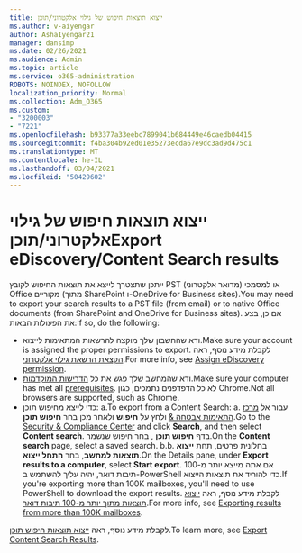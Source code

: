 ```yaml
---
title: ייצוא תוצאות חיפוש של גילוי אלקטרוני/תוכן
ms.author: v-aiyengar
author: AshaIyengar21
manager: dansimp
ms.date: 02/26/2021
ms.audience: Admin
ms.topic: article
ms.service: o365-administration
ROBOTS: NOINDEX, NOFOLLOW
localization_priority: Normal
ms.collection: Adm_O365
ms.custom:
- "3200003"
- "7221"
ms.openlocfilehash: b93377a33eebc7899041b684449e46caedb04415
ms.sourcegitcommit: f4ba304b92ed01e35273ecda67e9dc3ad9d475c1
ms.translationtype: MT
ms.contentlocale: he-IL
ms.lasthandoff: 03/04/2021
ms.locfileid: "50429602"
---
```

# <a name="export-ediscoverycontent-search-results"></a><span data-ttu-id="9f7ca-102">ייצוא תוצאות חיפוש של גילוי אלקטרוני/תוכן</span><span class="sxs-lookup"><span data-stu-id="9f7ca-102">Export eDiscovery/Content Search results</span></span>

<span data-ttu-id="9f7ca-103">ייתכן שתצטרך לייצא את תוצאות החיפוש לקובץ PST (מדואר אלקטרוני) או למסמכי Office מקוריים (מתוך SharePoint ו-OneDrive for Business sites).</span><span class="sxs-lookup"><span data-stu-id="9f7ca-103">You may need to export your search results to a PST file (from email) or to native Office documents (from SharePoint and OneDrive for Business sites).</span></span> <span data-ttu-id="9f7ca-104">אם כן, בצע את הפעולות הבאות:</span><span class="sxs-lookup"><span data-stu-id="9f7ca-104">If so, do the following:</span></span>

- <span data-ttu-id="9f7ca-105">ודא שהחשבון שלך מוקצה להרשאות המתאימות לייצוא.</span><span class="sxs-lookup"><span data-stu-id="9f7ca-105">Make sure your account is assigned the proper permissions to export.</span></span> <span data-ttu-id="9f7ca-106">לקבלת מידע נוסף, ראה [הקצאת הרשאת גילוי אלקטרוני](https://go.microsoft.com/fwlink/?linkid=2102406).</span><span class="sxs-lookup"><span data-stu-id="9f7ca-106">For more info, see [Assign eDiscovery permission](https://go.microsoft.com/fwlink/?linkid=2102406).</span></span>
- <span data-ttu-id="9f7ca-107">ודא שהמחשב שלך פגש את כל [הדרישות המוקדמות](https://docs.microsoft.com/office365/securitycompliance/export-search-results#before-you-begin).</span><span class="sxs-lookup"><span data-stu-id="9f7ca-107">Make sure your computer has met all [prerequisites](https://docs.microsoft.com/office365/securitycompliance/export-search-results#before-you-begin).</span></span> <span data-ttu-id="9f7ca-108">לא כל הדפדפנים נתמכים, כגון Chrome.</span><span class="sxs-lookup"><span data-stu-id="9f7ca-108">Not all browsers are supported, such as Chrome.</span></span>
- <span data-ttu-id="9f7ca-109">כדי לייצא מחיפוש תוכן: a.</span><span class="sxs-lookup"><span data-stu-id="9f7ca-109">To export from a Content Search: a.</span></span> <span data-ttu-id="9f7ca-110">עבור אל [מרכז התאימות אבטחה &](https://protection.office.com/contentsearch) ולחץ על **חיפוש** ולאחר מכן בחר **חיפוש תוכן**.</span><span class="sxs-lookup"><span data-stu-id="9f7ca-110">Go to the [Security & Compliance Center](https://protection.office.com/contentsearch) and click **Search**, and then select **Content search**.</span></span> <span data-ttu-id="9f7ca-111">בדף **חיפוש תוכן** , בחר חיפוש שנשמר.</span><span class="sxs-lookup"><span data-stu-id="9f7ca-111">On the **Content search** page, select a saved search.</span></span>
    <span data-ttu-id="9f7ca-112">b.</span><span class="sxs-lookup"><span data-stu-id="9f7ca-112">b.</span></span> <span data-ttu-id="9f7ca-113">בחלונית פרטים, תחת **ייצוא תוצאות למחשב**, בחר **התחל ייצוא**.</span><span class="sxs-lookup"><span data-stu-id="9f7ca-113">On the Details pane, under **Export results to a computer**, select **Start export**.</span></span> <span data-ttu-id="9f7ca-114">אם אתה מייצא יותר מ-100 תיבות דואר, יהיה עליך להשתמש ב-PowerShell כדי להוריד את תוצאות הייצוא.</span><span class="sxs-lookup"><span data-stu-id="9f7ca-114">If you're exporting more than 100K mailboxes, you'll need to use PowerShell to download the export results.</span></span> <span data-ttu-id="9f7ca-115">לקבלת מידע נוסף, ראה [ייצוא תוצאות מתוך יותר מ-100 תיבות דואר](https://go.microsoft.com/fwlink/?linkid=2143861).</span><span class="sxs-lookup"><span data-stu-id="9f7ca-115">For more info, see [Exporting results from more than 100K mailboxes](https://go.microsoft.com/fwlink/?linkid=2143861).</span></span>

<span data-ttu-id="9f7ca-116">לקבלת מידע נוסף, ראה [ייצוא תוצאות חיפוש תוכן](https://go.microsoft.com/fwlink/?linkid=2102118).</span><span class="sxs-lookup"><span data-stu-id="9f7ca-116">To learn more, see [Export Content Search Results](https://go.microsoft.com/fwlink/?linkid=2102118).</span></span>